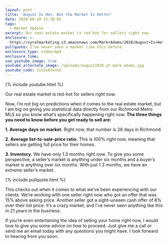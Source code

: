 ```yaml
---
layout: post
title: 'August Is Hot, But the Market Is Hotter'
date: 2020-08-18 15:30:01
tags:
  - Market Update
excerpt: Our real estate market is red-hot for sellers right now.
enclosure: >-
  https://vyralmarketing.s3.amazonaws.com/Mark+Adams/2020/August+Is+Hot%2C+But+the+Market+Is+Hotter.mp4
pullquote: I’ve never seen a market like this before.
enclosure_type: video/mp4
enclosure_time:
use_youtube_image: true
youtube_alternate_image: /uploads/august2020-yt-mark-adams.jpg
youtube_code: 2vIxx0JxnGI
---
```


{% include youtube.html %}

Our real estate market is red-hot for sellers right now.

Now, I’m not big on predictions when it comes to the real estate market, but I am big on giving you statistical data directly from our Richmond Metro MLS so you know what’s specifically happening right now. **The three things you need to know before you get ready to sell are:**

**1\. Average days on market.** Right now, that number is 28 days in Richmond.

**2\. Average list-to-sale-price ratio.** This is 100% right now, meaning that sellers are getting full price for their homes.

**3\. Inventory.** We have only 1.3 months right now. To give you some perspective, a seller’s market is anything under six months and a buyer’s market is anything over six months. With just 1.3 months, we have an extreme seller’s market.

{% include pullquote.html %}

This checks out when it comes to what we’ve been experiencing with our clients. We’re working with one seller right now who got an offer that was 15% above asking price. Another seller got a sight-unseen cash offer of 8% over their list price. It’s a crazy market, and I've never seen anything like this in 21 years in the business.

If you’re even entertaining the idea of selling your home right now, I would love to give you some advice on how to proceed. Just give me a call or send me an email today with any questions you might have. I look forward to hearing from you soon.